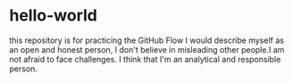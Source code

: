 # hello-world
this repository is for practicing the GitHub Flow
I would describe myself as an open and honest person, I don't believe in misleading other people.I am not afraid to face challenges. I think that I'm an analytical and responsible person.
